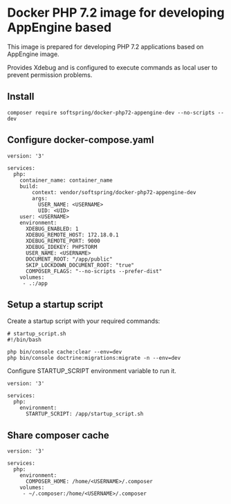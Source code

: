 # Docker PHP 7.2 image for developing AppEngine based

This image is prepared for developing PHP 7.2 applications based on AppEngine image.

Provides Xdebug and is configured to execute commands as local user to prevent permission problems.

## Install

    composer require softspring/docker-php72-appengine-dev --no-scripts --dev
    
## Configure docker-compose.yaml

    version: '3'
    
    services:
      php:
        container_name: container_name
        build:
            context: vendor/softspring/docker-php72-appengine-dev
            args:
              USER_NAME: <USERNAME>
              UID: <UID>
        user: <USERNAME>
        environment:
          XDEBUG_ENABLED: 1
          XDEBUG_REMOTE_HOST: 172.18.0.1
          XDEBUG_REMOTE_PORT: 9000
          XDEBUG_IDEKEY: PHPSTORM
          USER_NAME: <USERNAME>
          DOCUMENT_ROOT: "/app/public"
          SKIP_LOCKDOWN_DOCUMENT_ROOT: "true"
          COMPOSER_FLAGS: "--no-scripts --prefer-dist"
        volumes:
         - .:/app

## Setup a startup script

Create a startup script with your required commands:

    # startup_script.sh
    #!/bin/bash
    
    php bin/console cache:clear --env=dev
    php bin/console doctrine:migrations:migrate -n --env=dev
    

Configure STARTUP_SCRIPT environment variable to run it.
    
    version: '3'
    
    services:
      php:
        environment:
          STARTUP_SCRIPT: /app/startup_script.sh


## Share composer cache

    version: '3'
    
    services:
      php:
        environment:
          COMPOSER_HOME: /home/<USERNAME>/.composer
        volumes:
         - ~/.composer:/home/<USERNAME>/.composer